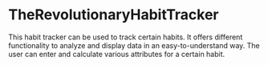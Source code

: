 # TheRevolutionaryHabitTracker
This habit tracker can be used to track certain habits. It offers different functionality to analyze and display data in an easy-to-understand way. The user can enter and calculate various attributes for a certain habit.
